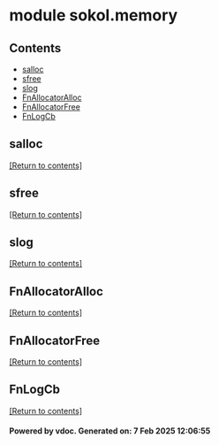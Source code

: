 # module sokol.memory


## Contents
- [salloc](#salloc)
- [sfree](#sfree)
- [slog](#slog)
- [FnAllocatorAlloc](#FnAllocatorAlloc)
- [FnAllocatorFree](#FnAllocatorFree)
- [FnLogCb](#FnLogCb)

## salloc
[[Return to contents]](#Contents)

## sfree
[[Return to contents]](#Contents)

## slog
[[Return to contents]](#Contents)

## FnAllocatorAlloc
[[Return to contents]](#Contents)

## FnAllocatorFree
[[Return to contents]](#Contents)

## FnLogCb
[[Return to contents]](#Contents)

#### Powered by vdoc. Generated on: 7 Feb 2025 12:06:55
